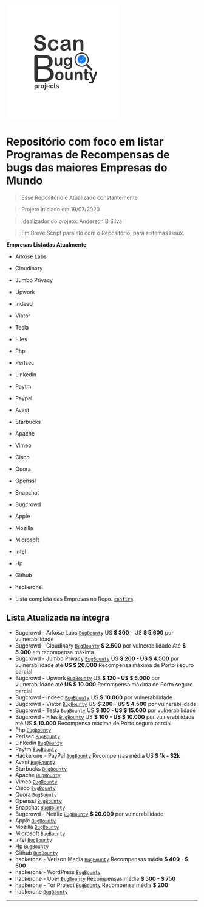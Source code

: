 <img src="https://raw.githubusercontent.com/oandersonbsilva/Scan-Bug-Bounty-Projects-/master/scanbugbountyprojectslogo.png">

# Repositório com foco em listar Programas de Recompensas de bugs das maiores Empresas do Mundo

> Esse Repositório é Atualizado constantemente 

> Projeto iniciado em 19/07/2020

> Idealizador do projeto: Anderson B Silva

> Em Breve Script paralelo com o Repositório, para sistemas Linux.

**Empresas Listadas Atualmente**

- Arkose Labs
- Cloudinary
- Jumbo Privacy
- Upwork
- Indeed 
- Viator
- Tesla
- Files
- Php
- Perlsec
- Linkedin
- Paytm
- Paypal
- Avast
- Starbucks
- Apache
- Vimeo
- Cisco
- Quora
- Openssl
- Snapchat
- Bugcrowd
- Apple
- Mozilla
- Microsoft
- Intel
- Hp
- Github
- hackerone.


- Lista completa das Empresas no Repo.  <a href="https://github.com/oandersonbsilva/Scan-Bug-Bounty-Projects-" target="_blank">`confira`</a>.

## Lista Atualizada na íntegra 


- Bugcrowd -  Arkose Labs <a href="https://bugcrowd.com/arkose-labs" target="_blank">`BugBounty`</a> US **$ 300** - US **$ 5.600** por vulnerabilidade 
- Bugcrowd -  Cloudinary  <a href="https://bugcrowd.com/cloudinary" target="_blank">`BugBounty`</a> **$ 2.500** por vulnerabilidade  Até **$ 5.000** em recompensa máxima 
- Bugcrowd - Jumbo Privacy <a href="https://bugcrowd.com/jumboprivacy" target="_blank">`BugBounty`</a> US **$ 200 - US $ 4.500** por vulnerabilidade até **US $ 20.000** Recompensa máxima de Porto seguro parcial 
- Bugcrowd - Upwork  <a href="https://bugcrowd.com/upwork" target="_blank">`BugBounty`</a> US **$ 120 - US $ 5.000** por vulnerabilidade até **US $ 10.000** Recompensa máxima de Porto seguro parcial 
- Bugcrowd - Indeed  <a href="https://bugcrowd.com/indeed" target="_blank">`BugBounty`</a> US **$ 10.000** por vulnerabilidade 
- Bugcrowd - Viator <a href="https://bugcrowd.com/viator" target="_blank">`BugBounty`</a> US **$ 200 - US $ 4.500** por vulnerabilidade
- Bugcrowd - Tesla <a href="https://bugcrowd.com/tesla" target="_blank">`BugBounty`</a> US **$ 100 - US $ 15.000** por vulnerabilidade 
- Bugcrowd - Files <a href="https://bugcrowd.com/files" target="_blank">`BugBounty`</a> US **$ 100 - US $ 10.000** por vulnerabilidade até US **$ 10.000** Recompensa máxima de Porto seguro parcial 
- Php  <a href="https://bugs.php.net/report.php?bug_type=Security" target="_blank">`BugBounty`</a>
- Perlsec  <a href="https://perldoc.perl.org/perlsec.html#SECURITY-VULNERABILITY-CONTACT-INFORMATION" target="_blank">`BugBounty`</a>
- Linkedin  <a href="https://engineering.linkedin.com/blog/2015/06/private-bug-bounty-program" target="_blank">`BugBounty`</a>
- Paytm  <a href="https://bugbounty.paytm.com/" target="_blank">`BugBounty`</a>
- Hackerone - PayPal  <a href="https://hackerone.com/paypal?type=team" target="_blank">`BugBounty`</a> Recompensas média US **$ 1k - $2k**
- Avast  <a href="https://www.avast.com/bug-bounty" target="_blank">`BugBounty`</a>
- Starbucks  <a href="https://www.starbucks.com/whitehat" target="_blank">`BugBounty`</a>
- Apache  <a href="https://www.apache.org/security/" target="_blank">`BugBounty`</a>
- Vimeo  <a href="https://vimeo.com/about/security" target="_blank">`BugBounty`</a>
- Cisco  <a href="https://tools.cisco.com/security/center/resources/security_vulnerability_policy.html" target="_blank">`BugBounty`</a>
- Quora  <a href="https://www.quora.com/q/quoraengineering/Security-Bug-Bounty-Program" target="_blank">`BugBounty`</a>
- Openssl  <a href="https://www.openssl.org/news/vulnerabilities.html" target="_blank">`BugBounty`</a>
- Snapchat  <a href="https://support.snapchat.com/en-US/i-need-help" target="_blank">`BugBounty`</a>
- Bugcrowd - Netflix  <a href="https://bugcrowd.com/netflix" target="_blank">`BugBounty`</a>  **$ 20.000** por vulnerabilidade 
- Apple  <a href="https://support.apple.com/en-au/HT201220" target="_blank">`BugBounty`</a>
- Mozilla  <a href="https://www.mozilla.org/en-US/security/bug-bounty/" target="_blank">`BugBounty`</a>
- Microsoft  <a href="https://www.microsoft.com/en-us/msrc/bounty?rtc=1" target="_blank">`BugBounty`</a>
- Intel  <a href="https://www.intel.com/content/www/us/en/security-center/bug-bounty-program.html" target="_blank">`BugBounty`</a>
- Hp  <a href="https://www8.hp.com/br/pt/solutions/business-solutions/printingsolutions/devicesecurity.html?jumpid=va_anftp8jwqd" target="_blank">`BugBounty`</a>
- Github  <a href="https://bounty.github.com/" target="_blank">`BugBounty`</a>
- hackerone - Verizon Media <a href="https://hackerone.com/verizonmedia?type=team" target="_blank">`BugBounty`</a> Recompensas média **$ 400 - $ 500**
- hackerone - WordPress <a href="https://hackerone.com/wordpress?type=team" target="_blank">`BugBounty`</a>
- hackerone - Uber <a href="https://hackerone.com/uber?type=team" target="_blank">`BugBounty`</a> Recompensas média **$ 500 - $ 750**
- hackerone - Tor Project <a href="https://hackerone.com/torproject?type=team" target="_blank">`BugBounty`</a> Recompensa média **$ 200**
- hackerone <a href="https://hackerone.com/hacktivity?order_direction=DESC&order_field=popular&filter=type%3Aall" target="_blank">`BugBounty`</a>


---



